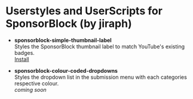 # Userstyles and UserScripts for SponsorBlock (by jiraph)
- **sponsorblock-simple-thumbnail-label**  
Styles the SponsorBlock thumbnail label to match YouTube's existing badges.  
[Install](https://gist.github.com/jiraph/e60d0a7ae7071f1f4ef060948d50a9a1/raw/sponsorblock.simplethumbnaillabels.user.css)

- **sponsorblock-colour-coded-dropdowns**  
Styles the dropdown list in the submission menu with each categories respective colour.  
*coming soon*